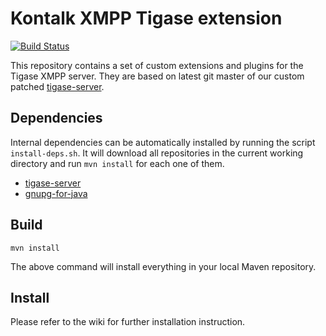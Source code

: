 Kontalk XMPP Tigase extension
=============================

[![Build Status](https://travis-ci.org/kontalk/tigase-extension.svg?branch=master)](https://travis-ci.org/kontalk/tigase-extension)

This repository contains a set of custom extensions and plugins for the Tigase XMPP server.
They are based on latest git master of our custom patched [tigase-server](//github.com/kontalk/tigase-server).

## Dependencies

Internal dependencies can be automatically installed by running the script `install-deps.sh`. It will download all repositories in the current working directory and run `mvn install` for each one of them.

* [tigase-server](//github.com/kontalk/tigase-server)
* [gnupg-for-java](//github.com/kontalk/gnupg-for-java)

## Build

```
mvn install
```

The above command will install everything in your local Maven repository.

## Install

Please refer to the wiki for further installation instruction.

